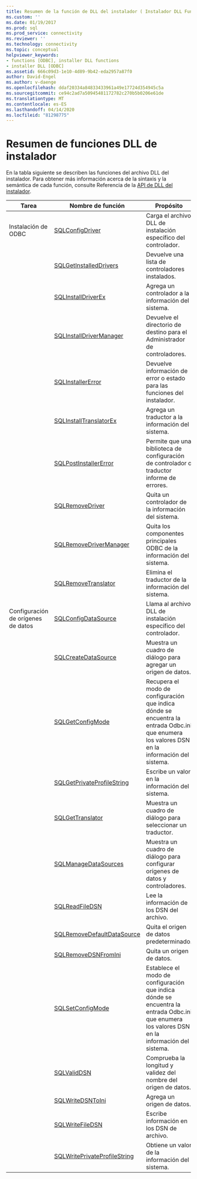 ```yaml
---
title: Resumen de la función de DLL del instalador ( Instalador DLL Function Summary ) Microsoft Docs
ms.custom: ''
ms.date: 01/19/2017
ms.prod: sql
ms.prod_service: connectivity
ms.reviewer: ''
ms.technology: connectivity
ms.topic: conceptual
helpviewer_keywords:
- functions [ODBC], installer DLL functions
- installer DLL [ODBC]
ms.assetid: 666c09d3-1e10-4d89-9b42-eda2957a87f0
author: David-Engel
ms.author: v-daenge
ms.openlocfilehash: ddaf20334a84833433961a49e17724d354945c5a
ms.sourcegitcommit: ce94c2ad7a50945481172782c270b5b0206e61de
ms.translationtype: MT
ms.contentlocale: es-ES
ms.lasthandoff: 04/14/2020
ms.locfileid: "81298775"
---
```

# <a name="installer-dll-function-summary"></a>Resumen de funciones DLL de instalador
En la tabla siguiente se describen las funciones del archivo DLL del instalador. Para obtener más información acerca de la sintaxis y la semántica de cada función, consulte Referencia de la [API de DLL del instalador](../../../odbc/reference/syntax/installer-dll-api-reference-function.md).  
  
|Tarea|Nombre de función|Propósito|  
|----------|-------------------|-------------|  
|Instalación de ODBC|[SQLConfigDriver](../../../odbc/reference/syntax/sqlconfigdriver-function.md)|Carga el archivo DLL de instalación específico del controlador.|  
||[SQLGetInstalledDrivers](../../../odbc/reference/syntax/sqlgetinstalleddrivers-function.md)|Devuelve una lista de controladores instalados.|  
||[SQLInstallDriverEx](../../../odbc/reference/syntax/sqlinstalldriverex-function.md)|Agrega un controlador a la información del sistema.|  
||[SQLInstallDriverManager](../../../odbc/reference/syntax/sqlinstalldrivermanager-function.md)|Devuelve el directorio de destino para el Administrador de controladores.|  
||[SQLInstallerError](../../../odbc/reference/syntax/sqlinstallererror-function.md)|Devuelve información de error o estado para las funciones del instalador.|  
||[SQLInstallTranslatorEx](../../../odbc/reference/syntax/sqlinstalltranslatorex-function.md)|Agrega un traductor a la información del sistema.|  
||[SQLPostInstallerError](../../../odbc/reference/syntax/sqlpostinstallererror-function.md)|Permite que una biblioteca de configuración de controlador o traductor informe de errores.|  
||[SQLRemoveDriver](../../../odbc/reference/syntax/sqlremovedriver-function.md)|Quita un controlador de la información del sistema.|  
||[SQLRemoveDriverManager](../../../odbc/reference/syntax/sqlremovedrivermanager-function.md)|Quita los componentes principales ODBC de la información del sistema.|  
||[SQLRemoveTranslator](../../../odbc/reference/syntax/sqlremovetranslator-function.md)|Elimina el traductor de la información del sistema.|  
|Configuración de orígenes de datos|[SQLConfigDataSource](../../../odbc/reference/syntax/sqlconfigdatasource-function.md)|Llama al archivo DLL de instalación específico del controlador.|  
||[SQLCreateDataSource](../../../odbc/reference/syntax/sqlcreatedatasource-function.md)|Muestra un cuadro de diálogo para agregar un origen de datos.|  
||[SQLGetConfigMode](../../../odbc/reference/syntax/sqlgetconfigmode-function.md)|Recupera el modo de configuración que indica dónde se encuentra la entrada Odbc.ini que enumera los valores DSN en la información del sistema.|  
||[SQLGetPrivateProfileString](../../../odbc/reference/syntax/sqlgetprivateprofilestring-function.md)|Escribe un valor en la información del sistema.|  
||[SQLGetTranslator](../../../odbc/reference/syntax/sqlgettranslator-function.md)|Muestra un cuadro de diálogo para seleccionar un traductor.|  
||[SQLManageDataSources](../../../odbc/reference/syntax/sqlmanagedatasources.md)|Muestra un cuadro de diálogo para configurar orígenes de datos y controladores.|  
||[SQLReadFileDSN](../../../odbc/reference/syntax/sqlreadfiledsn-function.md)|Lee la información de los DSN del archivo.|  
||[SQLRemoveDefaultDataSource](../../../odbc/reference/syntax/sqlremovedefaultdatasource-function.md)|Quita el origen de datos predeterminado.|  
||[SQLRemoveDSNFromIni](../../../odbc/reference/syntax/sqlremovedsnfromini-function.md)|Quita un origen de datos.|  
||[SQLSetConfigMode](../../../odbc/reference/syntax/sqlsetconfigmode-function.md)|Establece el modo de configuración que indica dónde se encuentra la entrada Odbc.ini que enumera los valores DSN en la información del sistema.|  
||[SQLValidDSN](../../../odbc/reference/syntax/sqlvaliddsn-function.md)|Comprueba la longitud y validez del nombre del origen de datos.|  
||[SQLWriteDSNToIni](../../../odbc/reference/syntax/sqlwritedsntoini-function.md)|Agrega un origen de datos.|  
||[SQLWriteFileDSN](../../../odbc/reference/syntax/sqlwritefiledsn-function.md)|Escribe información en los DSN de archivo.|  
||[SQLWritePrivateProfileString](../../../odbc/reference/syntax/sqlwriteprivateprofilestring-function.md)|Obtiene un valor de la información del sistema.|
